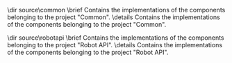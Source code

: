 \dir source\common
\brief Contains the implementations of the components belonging to the project "Common".
\details Contains the implementations of the components belonging to the project "Common".

\dir source\robotapi
\brief Contains the implementations of the components belonging to the project "Robot API".
\details Contains the implementations of the components belonging to the project "Robot API".